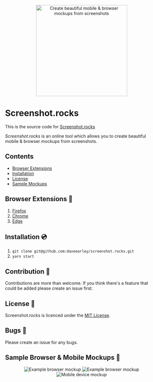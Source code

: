 <div style="text-align: center;">
    <img align="center" width="300" alt="Create beautiful mobile & browser mockups from screenshots" src="https://i.imgur.com/U3ArkBK.png" />
</div>

# Screenshot.rocks
 
This is the source code for [Screenshot.rocks](https://screenshot.rocks?utm_source=github)
 
*Screenshot.rocks* is an online tool which allows you to create beautiful mobile & browser mockups from screenshots.

## Contents
 - [Browser Extensions](#browser-extensions-rocket)
 - [Installation](#installation-cd)
 - [License](#license-page_with_curl)
 - [Sample Mockups](#sample-browser--mobile-mockups-rainbow)


## Browser Extensions :rocket:
1. [Firefox](https://addons.mozilla.org/en-GB/firefox/addon/one-click-design-mockups/)
2. [Chrome](https://chrome.google.com/webstore/detail/screenshotrocks-one-click/oolmphedpohnagciifbnfpemadolahki/)
3. [Edge](https://microsoftedge.microsoft.com/addons/detail/clennbaklmghlnlamipjmfikdnlhiaem)

## Installation :cd: 
1. `git clone git@github.com:daveearley/screenshot.rocks.git`
2. `yarn start`

## Contribution :wrench:
Contributions are more than welcome. If you think there's a feature that could be added please create an issue first.

## License :page_with_curl:
Screenshot.rocks is licenced under the [MIT License](https://tldrlegal.com/license/mit-license).

## Bugs :bug:
Please create an issue for any bugs.

## Sample Browser & Mobile Mockups :rainbow:
<div style="text-align: center;">
<img alt="Example browser mockup" src="https://github.com/daveearley/screenshot.rocks/blob/master/.github/images/example2.jpeg?raw=true]" />
<img alt="Example browser mockup" src="https://github.com/daveearley/screenshot.rocks/blob/master/.github/images/example3.jpeg?raw=true]" />
<img alt="Mobile device mockup" src="https://github.com/daveearley/screenshot.rocks/blob/master/.github/images/example1.png?raw=true]" />
</div>
